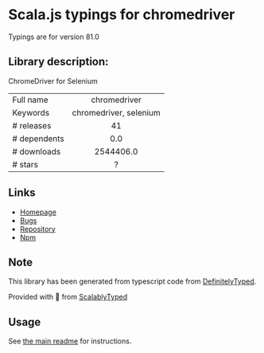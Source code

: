 
# Scala.js typings for chromedriver

Typings are for version 81.0

## Library description:
ChromeDriver for Selenium

|                    |                 |
| ------------------ | :-------------: |
| Full name          | chromedriver |
| Keywords           | chromedriver, selenium |
| # releases         | 41 |
| # dependents       | 0.0 |
| # downloads        | 2544406.0 |
| # stars            | ? |

## Links
- [Homepage](https://github.com/giggio/node-chromedriver)
- [Bugs](https://github.com/giggio/node-chromedriver/issues)
- [Repository](https://github.com/giggio/node-chromedriver)
- [Npm](https://www.npmjs.com/package/chromedriver)
    


## Note
This library has been generated from typescript code from [DefinitelyTyped](https://definitelytyped.org).

Provided with :purple_heart: from [ScalablyTyped](https://github.com/oyvindberg/ScalablyTyped)

## Usage
See [the main readme](../../readme.md) for instructions.


